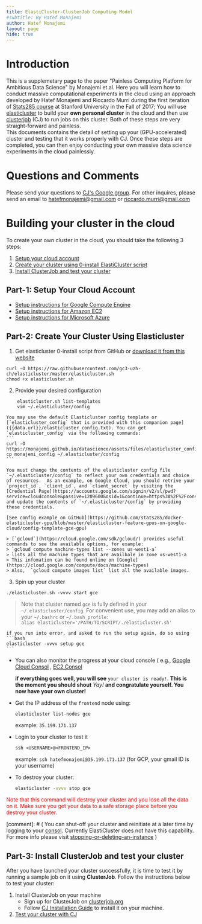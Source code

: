 ```yaml
---
title: ElastiCluster-ClusterJob Computing Model 
#subtitle: By Hatef Monajemi
author: Hatef Monajemi
layout: page
hide: true
---
```



# Introduction
This is a supplemetary page to the paper "Painless Computing Platform for Ambitious Data Science" by Monajemi et al. Here you will learn how to conduct massive computational experiments in the cloud using an approach developed by Hatef Monajemi and Riccardo Murri during the first iteration of [Stats285 course](https://stats285.github.io) at Stanford University in the Fall of 2017; You will use [elasticluster](https://gc3-uzh-ch.github.io/elasticluster/) to build your **own personal cluster** in the cloud 
and then use [clusterjob](http://clusterjob.org) (CJ) to run jobs on this cluster. Both of these steps are very straight-forward and painless.    
    This documents contains the detail of setting up your (GPU-accelerated) cluster and testing that it works properly with CJ. Once these steps are completed, you can then enjoy conducting your own massive data science experiments in the cloud painlessly.


# Questions and Comments 
Please send your questions to [CJ's Google group](https://groups.google.com/forum/#!forum/clusterjob). For other inquires, please send an email to [hatefmonajemi@gmail.com](mailto:hatefmonajemi@gmail.com) or [riccardo.murri@gmail.com](mailto:riccardo.murri@gmail.com)

# Building your cluster in the cloud

To create your own cluster in the cloud, you should take the following 3 steps:

1. [Setup your cloud account](#part-1-setup-your-cloud-account)      
2. [Create your cluster using 0-install ElastiCluster script](#part-2-create-your-cluster-using-elasticluster)
3. [Install ClusterJob and test your cluster](#part-3-test-your-cluster-with-clusterjob)


## Part-1: Setup Your Cloud Account
- [Setup instructions for Google Compute Engine](./gce-setup-instructions)
- [Setup instructions for Amazon EC2](./aws-setup-instructions)
- [Setup instructions for Microsoft Azure](./azure-setup-instructions)


## Part-2: Create Your Cluster Using Elasticluster

1. Get elasticluster 0-install script from GitHub or [download it from this website](../assets/files/elasticluster.sh)   
```
curl -O https://raw.githubusercontent.com/gc3-uzh-ch/elasticluster/master/elasticluster.sh
chmod +x elasticluster.sh
```
2. Provide your desired configuration
```
    elasticluster.sh list-templates
    vim ~/.elasticluster/config
```    
    You may use the default Elasticluster config template or [`elasticluster_config` that is provided with this companion page]({{data.url}}/elasticluster_config.txt). You can get `elasticluster_config` via the following commands:
    ```
    curl -O  https://monajemi.github.io/datascience/assets/files/elasticluster_config
    cp monajemi_config ~/.elasticluster/config
    ``` 
    
    You must change the contents of the elasticluster config file `~/.elasticluster/config` to reflect your own credentials and choice of resources.  As an example, on Google Cloud, you should retrive your `project_id`, `client_id`, and `client_secret` by visiting the [Credential Page](https://accounts.google.com/signin/v2/sl/pwd?service=cloudconsole&passive=1209600&osid=1&continue=https%3A%2F%2Fconsole.cloud.google.com%2Fproject%2F_%2Fapiui%2Fcredential&followup=https%3A%2F%2Fconsole.cloud.google.com%2Fproject%2F_%2Fapiui%2Fcredential&flowName=GlifWebSignIn&flowEntry=ServiceLogin) and update the contents of `~/.elasticluster/config` by providing these credentials.

    [See config example on GitHub](https://github.com/stats285/docker-elasticluster-gpu/blob/master/elasticluster-feature-gpus-on-google-cloud/config-template-gce-gpu)

    > [`gcloud`](https://cloud.google.com/sdk/gcloud/) provides useful commands to see the available options, for example:   
    > `gcloud compute machine-types list --zones us-west1-a`    
    > lists all the machine types that are availbale in zone us-west1-a     
    > This infomation can be found online on [Google](https://cloud.google.com/compute/docs/machine-types)   
    > Also,  `gcloud compute images list` list all the available images.


3. Spin up your cluster 
```
./elasticluster.sh -vvvv start gce
```    
> Note that cluster named `gce` is fully defined in your `~/.elasticluster/config`. For convenient use, you may add an alias 
> to your `~/.bashrc` or `~/.bash_profile`:     
> `alias elasticluster='/PATH/TO/SCRIPT/./elasticluster.sh'`

	if you run into error, and asked to run the setup again, do so using       
    ```bash
    elasticluster -vvvv setup gce
    ```    

* You can also monitor the progress at your cloud console ( e.g., [Google Cloud Consol](https://console.cloud.google.com/) , [EC2 Consol](http://console.aws.amazon. )   
	   
    **if everything goes well, you will see** `your cluster is ready!`. **This is the moment you should shout** *Yay!* **and congratulate yourself. You now have your own cluster!**
	

* Get the IP address of the `frontend` node using:
    ```
    elasticluster list-nodes gce
    ```    
	example: `35.199.171.137`

* Login to your cluster to test it   
    ```
	ssh <USERNAME>@<FRONTEND_IP>
	```    
	example: `ssh hatefmonajemi@35.199.171.137` (for GCP, your gmail ID is your username)
	
* To destroy your cluster:
    ```bash
    elasticluster -vvvv stop gce
    ```
<span style="color:red"> Note that this command will destroy your cluster and you lose all the data on it. Make sure you get your data to a safe storage place before you destroy your cluster. </span>  

[comment]: # ( You can shut-off your cluster and reinitiate at a later time by logging to your [consol](https://console.cloud.google.com/). Currently ElastiCluster does not have this capability. For more info please visit [stopping-or-deleting-an-instance](https://cloud.google.com/compute/docs/instances/stopping-or-deleting-an-instance) )       

## Part-3: Install ClusterJob and test your cluster
After you have launched your cluster successfully, it is time to test it by running a sample job on it
using **ClusterJob**. Follow the instructions below to test your cluster:

1. Install ClusterJob on your machine   
    * Sign up for ClusterJob on [clusterjob.org](http://clusterjob.org)   
    * Follow [CJ Installation Guide](http://clusterjob.org/documentation/book.html#_step_2_installing_cj) to install it on your machine.
2. [Test your cluster with CJ](./test-cluster-with-cj)



